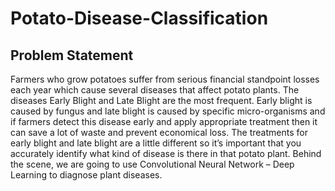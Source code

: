 # Potato-Disease-Classification

## Problem Statement 
Farmers who grow potatoes suffer from serious financial standpoint losses each year which cause several diseases that affect potato plants. The diseases Early Blight and Late Blight are the most frequent. Early blight is caused by fungus and late blight is caused by specific micro-organisms and if farmers detect this disease early and apply appropriate treatment then it can save a lot of waste and prevent economical loss. The treatments for early blight and late blight are a little different so it’s important that you accurately identify what kind of disease is there in that potato plant. Behind the scene, we are going to use Convolutional Neural Network – Deep Learning to diagnose plant diseases.

